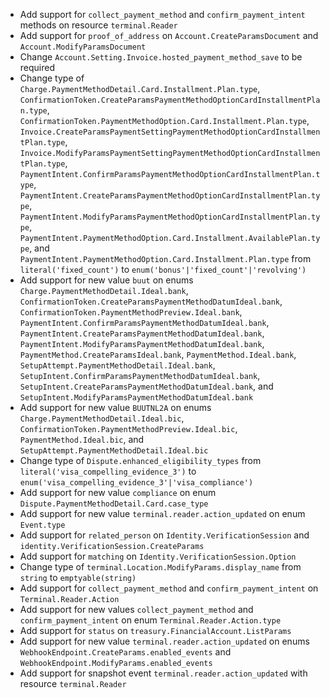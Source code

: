 * Add support for `collect_payment_method` and `confirm_payment_intent` methods on resource `terminal.Reader`
* Add support for `proof_of_address` on `Account.CreateParamsDocument` and `Account.ModifyParamsDocument`
* Change `Account.Setting.Invoice.hosted_payment_method_save` to be required
* Change type of `Charge.PaymentMethodDetail.Card.Installment.Plan.type`, `ConfirmationToken.CreateParamsPaymentMethodOptionCardInstallmentPlan.type`, `ConfirmationToken.PaymentMethodOption.Card.Installment.Plan.type`, `Invoice.CreateParamsPaymentSettingPaymentMethodOptionCardInstallmentPlan.type`, `Invoice.ModifyParamsPaymentSettingPaymentMethodOptionCardInstallmentPlan.type`, `PaymentIntent.ConfirmParamsPaymentMethodOptionCardInstallmentPlan.type`, `PaymentIntent.CreateParamsPaymentMethodOptionCardInstallmentPlan.type`, `PaymentIntent.ModifyParamsPaymentMethodOptionCardInstallmentPlan.type`, `PaymentIntent.PaymentMethodOption.Card.Installment.AvailablePlan.type`, and `PaymentIntent.PaymentMethodOption.Card.Installment.Plan.type` from `literal('fixed_count')` to `enum('bonus'|'fixed_count'|'revolving')`
* Add support for new value `buut` on enums `Charge.PaymentMethodDetail.Ideal.bank`, `ConfirmationToken.CreateParamsPaymentMethodDatumIdeal.bank`, `ConfirmationToken.PaymentMethodPreview.Ideal.bank`, `PaymentIntent.ConfirmParamsPaymentMethodDatumIdeal.bank`, `PaymentIntent.CreateParamsPaymentMethodDatumIdeal.bank`, `PaymentIntent.ModifyParamsPaymentMethodDatumIdeal.bank`, `PaymentMethod.CreateParamsIdeal.bank`, `PaymentMethod.Ideal.bank`, `SetupAttempt.PaymentMethodDetail.Ideal.bank`, `SetupIntent.ConfirmParamsPaymentMethodDatumIdeal.bank`, `SetupIntent.CreateParamsPaymentMethodDatumIdeal.bank`, and `SetupIntent.ModifyParamsPaymentMethodDatumIdeal.bank`
* Add support for new value `BUUTNL2A` on enums `Charge.PaymentMethodDetail.Ideal.bic`, `ConfirmationToken.PaymentMethodPreview.Ideal.bic`, `PaymentMethod.Ideal.bic`, and `SetupAttempt.PaymentMethodDetail.Ideal.bic`
* Change type of `Dispute.enhanced_eligibility_types` from `literal('visa_compelling_evidence_3')` to `enum('visa_compelling_evidence_3'|'visa_compliance')`
* Add support for new value `compliance` on enum `Dispute.PaymentMethodDetail.Card.case_type`
* Add support for new value `terminal.reader.action_updated` on enum `Event.type`
* Add support for `related_person` on `Identity.VerificationSession` and `identity.VerificationSession.CreateParams`
* Add support for `matching` on `Identity.VerificationSession.Option`
* Change type of `terminal.Location.ModifyParams.display_name` from `string` to `emptyable(string)`
* Add support for `collect_payment_method` and `confirm_payment_intent` on `Terminal.Reader.Action`
* Add support for new values `collect_payment_method` and `confirm_payment_intent` on enum `Terminal.Reader.Action.type`
* Add support for `status` on `treasury.FinancialAccount.ListParams`
* Add support for new value `terminal.reader.action_updated` on enums `WebhookEndpoint.CreateParams.enabled_events` and `WebhookEndpoint.ModifyParams.enabled_events`
* Add support for snapshot event `terminal.reader.action_updated` with resource `terminal.Reader`